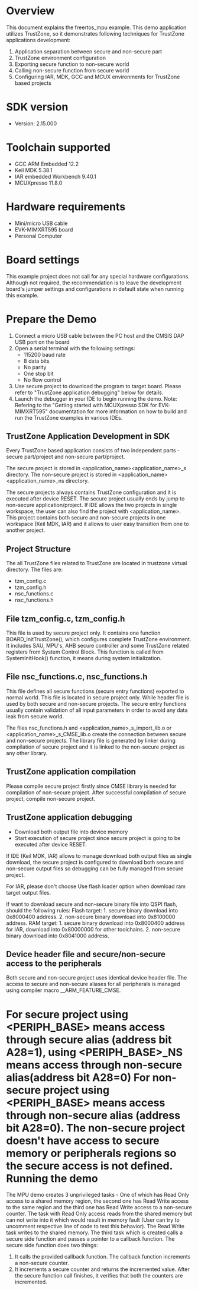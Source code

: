 Overview
========
This document explains the freertos_mpu example. This demo application utilizes TrustZone,
so it demonstrates following techniques for TrustZone applications development:
1. Application separation between secure and non-secure part
2. TrustZone environment configuration
3. Exporting secure function to non-secure world
4. Calling non-secure function from secure world
5. Configuring IAR, MDK, GCC and MCUX environments for TrustZone based projects


SDK version
===========
- Version: 2.15.000

Toolchain supported
===================
- GCC ARM Embedded  12.2
- Keil MDK  5.38.1
- IAR embedded Workbench  9.40.1
- MCUXpresso  11.8.0

Hardware requirements
=====================
- Mini/micro USB cable
- EVK-MIMXRT595 board
- Personal Computer

Board settings
==============
This example project does not call for any special hardware configurations.
Although not required, the recommendation is to leave the development board's jumper settings
and configurations in default state when running this example.

Prepare the Demo
================
1.  Connect a micro USB cable between the PC host and the CMSIS DAP USB port on the board
2.  Open a serial terminal with the following settings:
    - 115200 baud rate
    - 8 data bits
    - No parity
    - One stop bit
    - No flow control
3.  Use secure project to download the program to target board. Please refer to "TrustZone application debugging" below for details.
4.  Launch the debugger in your IDE to begin running the demo.
Note: Refering to the "Getting started with MCUXpresso SDK for EVK-MIMXRT595" documentation for more information
      on how to build and run the TrustZone examples in various IDEs.

TrustZone Application Development in SDK
----------------------------------------
Every TrustZone based application consists of two independent parts - secure part/project and non-secure part/project.

The secure project is stored in <application_name>\<application_name>_s directory.
The non-secure project is stored in <application_name>\<application_name>_ns directory.

The secure projects always contains TrustZone configuration and it is executed after device RESET. The secure project usually
ends by jump to non-secure application/project.
If IDE allows the two projects in single workspace, the user can also find the project with <application_name>.
This project contains both secure and non-secure projects in one workspace (Keil MDK, IAR) and it allows to user easy transition from
one to another project.

Project Structure
------------------
The all TrustZone files related to TrustZone are located in trustzone virtual directory. The files are:

- tzm_config.c
- tzm_config.h
- nsc_functions.c
- nsc_functions.h

File tzm_config.c, tzm_config.h
-------------------------------
This file is used by secure project only. It contains one function BOARD_InitTrustZone(), which configures complete TrustZone
environment. It includes SAU, MPU's, AHB secure controller and some TrustZone related registers from System Control Block.
This function is called from SystemInitHook() function, it means during system initialization.

File nsc_functions.c, nsc_functions.h
-------------------------------------
This file defines all secure functions (secure entry functions) exported to normal world. This file is located in secure
project only. While header file is used by both secure and non-secure projects. The secure entry functions usually contain
validation of all input parameters in order to avoid any data leak from secure world.

The files nsc_functions.h and <application_name>_s_import_lib.o or <application_name>_s_CMSE_lib.o create the connection
between secure and non-secure projects. The library file is generated by linker during compilation of secure project and
it is linked to the non-secure project as any other library.

TrustZone application compilation
-------------------------------
Please compile secure project firstly since CMSE library is needed for compilation of non-secure project.
After successful compilation of secure project, compile non-secure project.

TrustZone application debugging
-------------------------------
- Download both output file into device memory
- Start execution of secure project since secure project is going to be executed after device RESET.

If IDE (Keil MDK, IAR) allows to manage download both output files as single download, the secure project
is configured to download both secure and non-secure output files so debugging can be fully managed
from secure project.

For IAR, please don't choose Use flash loader option when download ram target output files.

If want to download secure and non-secure binary file into QSPI flash, should the following rules:
Flash target:
    1. secure binary download into 0x8000400 address.
    2. non-secure binary download into 0x8100000 address.
RAM target:
    1. secure binary download into 0x8000400 address for IAR, download into 0x80000000 for other toolchains.
    2. non-secure binary download into 0x8041000 address.

Device header file and secure/non-secure access to the peripherals
-----------------------------------------------------------------
Both secure and non-secure project uses identical device header file. The access to secure and non-secure aliases for all peripherals
is managed using compiler macro __ARM_FEATURE_CMSE.

For secure project using <PERIPH_BASE> means access through secure alias (address bit A28=1),
using <PERIPH_BASE>_NS means access through non-secure alias(address bit A28=0)
For non-secure project using <PERIPH_BASE> means access through non-secure alias (address bit A28=0).
The non-secure project doesn't have access to secure memory or peripherals regions so the secure access is not defined.
Running the demo
================
The MPU demo creates 3 unprivileged tasks - One of which has Read Only access
to a shared memory region, the second one has Read Write access to the same
region and the third one has Read Write access to a non-secure counter. The task
with Read Only access reads from the shared memory but can not write into it
which would result in memory fault (User can try to uncomment respective line
of code to test this behavior). The Read Write task writes to the shared
memory. The third task which is created calls a secure side function and passes
a pointer to a callback function. The secure side function does two things:
1. It calls the provided callback function. The callback function increments
a non-secure counter.
2. It increments a secure counter and returns the incremented value.
After the secure function call finishes, it verifies that both the counters
are incremented.

